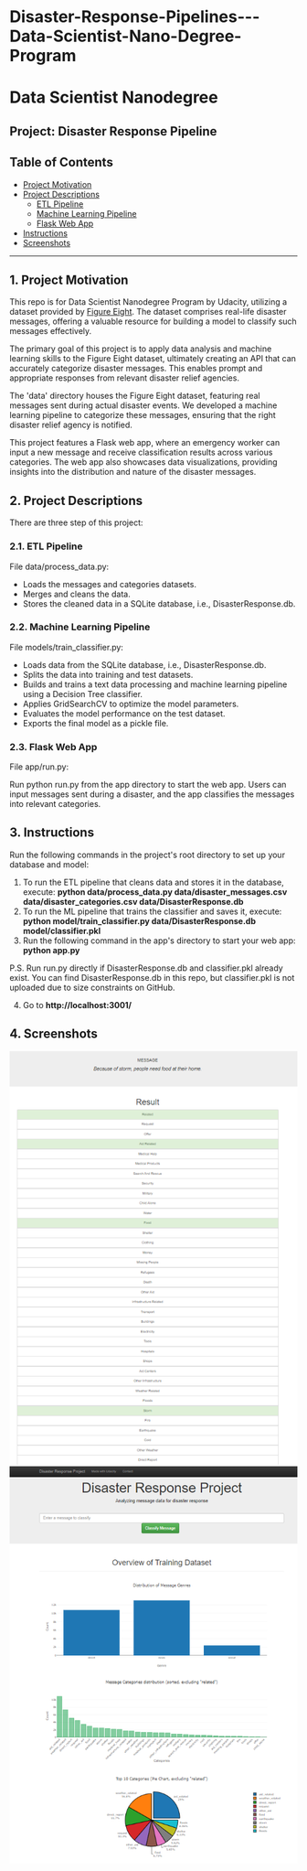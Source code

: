 # Disaster-Response-Pipelines---Data-Scientist-Nano-Degree-Program

# Data Scientist Nanodegree

## Project: Disaster Response Pipeline

## Table of Contents

- [Project Motivation](#overview)
- [Project Descriptions](#Descriptions)
  - [ETL Pipeline](#etl_pipeline)
  - [Machine Learning Pipeline](#ml_pipeline)
  - [Flask Web App](#flask)
- [Instructions](#run)
- [Screenshots](#ss)


***

<a id='motivation'></a>

## 1. Project Motivation

This repo is for Data Scientist Nanodegree Program by Udacity, utilizing a dataset provided by <a href="https://www.figure-eight.com/" target="_blank">Figure Eight</a>. The dataset comprises real-life disaster messages, offering a valuable resource for building a model to classify such messages effectively.

The primary goal of this project is to apply data analysis and machine learning skills to the Figure Eight dataset, ultimately creating an API that can accurately categorize disaster messages. This enables prompt and appropriate responses from relevant disaster relief agencies.

The 'data' directory houses the Figure Eight dataset, featuring real messages sent during actual disaster events. We developed a machine learning pipeline to categorize these messages, ensuring that the right disaster relief agency is notified.

This project features a Flask web app, where an emergency worker can input a new message and receive classification results across various categories. The web app also showcases data visualizations, providing insights into the distribution and nature of the disaster messages.


<a id='Descriptions'></a>

## 2. Project Descriptions

There are three step of this project:

<a id='etl_pipeline'></a>

### 2.1. ETL Pipeline

File data/process_data.py:

- Loads the messages and categories datasets.
- Merges and cleans the data.
- Stores the cleaned data in a SQLite database, i.e., DisasterResponse.db.
<a id='ml_pipeline'></a>

### 2.2. Machine Learning Pipeline

File models/train_classifier.py:

- Loads data from the SQLite database, i.e., DisasterResponse.db.
- Splits the data into training and test datasets.
- Builds and trains a text data processing and machine learning pipeline using a Decision Tree classifier.
- Applies GridSearchCV to optimize the model parameters.
- Evaluates the model performance on the test dataset.
- Exports the final model as a pickle file.
<a id='flask'></a>

### 2.3. Flask Web App

File app/run.py:

Run python run.py from the app directory to start the web app. Users can input messages sent during a disaster, and the app classifies the messages into relevant categories.

<a id='run'></a>

## 3. Instructions

Run the following commands in the project's root directory to set up your database and model:

1. To run the ETL pipeline that cleans data and stores it in the database, execute:
**python data/process_data.py data/disaster_messages.csv data/disaster_categories.csv data/DisasterResponse.db**
2. To run the ML pipeline that trains the classifier and saves it, execute:
**python model/train_classifier.py data/DisasterResponse.db model/classifier.pkl**
3. Run the following command in the app's directory to start your web app:
**python app.py**

P.S. Run run.py directly if DisasterResponse.db and classifier.pkl already exist. You can find DisasterResponse.db in this repo, but classifier.pkl is not uploaded due to size constraints on GitHub.

4. Go to **http://localhost:3001/**

<a id='ss'></a>
## 4. Screenshots

![Image description](Pic1.png)
![Image description](Pic2.png)
